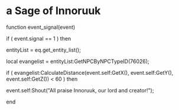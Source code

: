 # a Sage of Innoruuk
function event_signal(event)


if ( event.signal == 1 ) then




entityList = eq.get_entity_list();


local evangelist = entityList:GetNPCByNPCTypeID(76026);







if ( evangelist:CalculateDistance(event.self:GetX(), event.self:GetY(), event.self:GetZ()) < 60 ) then



event.self:Shout("All praise Innoruuk, our lord and creator!");

end

